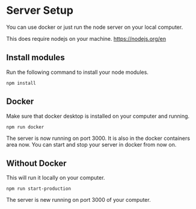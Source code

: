# Server Setup 

You can use docker or just run the node server on your local computer. 

This does require nodejs on your machine. https://nodejs.org/en

## Install modules 
Run the following command to install your node modules.  
```
npm install
```

## Docker 
Make sure that docker desktop is installed on your computer and running. 

```
npm run docker
```

The server is now running on port 3000.  It is also in the docker containers area now. You can start and stop your server in docker from now on. 

## Without Docker 
This will run it locally on your computer. 

```
npm run start-production
```

The server is new running on port 3000 of your computer. 
